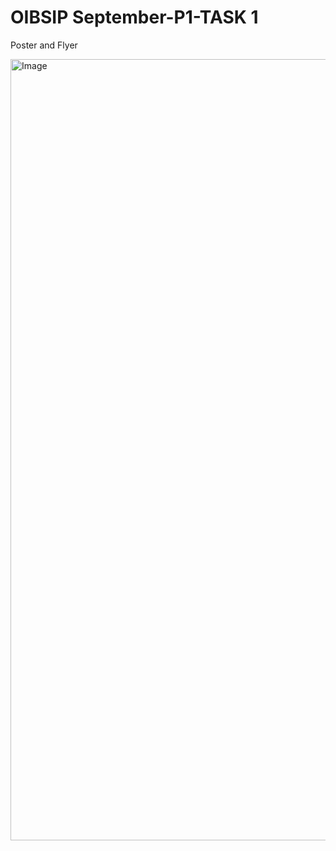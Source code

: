 # OIBSIP September-P1-TASK 1
Poster and Flyer

<img width="1889" height="1250" alt="Image" src="https://github.com/user-attachments/assets/3211aaba-189f-4466-8877-fb2ea70577dc" />
